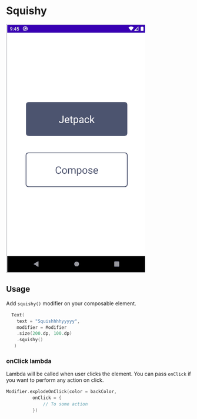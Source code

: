 # Squishy

![animation](https://github.com/KothamireNarendra/Squishy/blob/main/Squishy.gif)

## Usage

Add `squishy()` modifier on your composable element.

```kotlin
  Text(
    text = "Squishhhhyyyyy",
    modifier = Modifier
    .size(200.dp, 100.dp)
    .squishy()
   )
```

### onClick lambda
Lambda will be called when user clicks the element. You can pass `onClick` if you want to perform any action on click.

```kotlin
Modifier.explodeOnClick(color = backColor,
          onClick = {
              // To some action
          })
```
